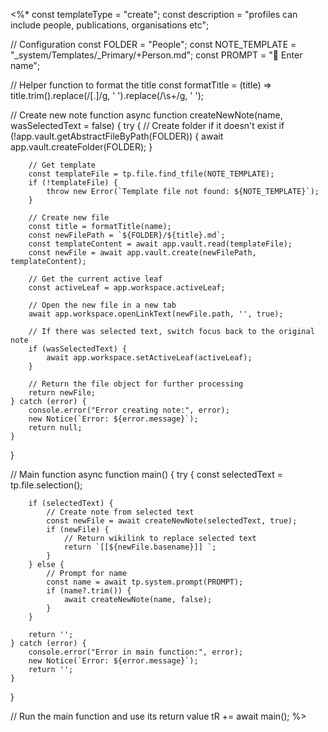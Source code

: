 <%*
const templateType = "create";
const description = "profiles can include people, publications, organisations etc";

// Configuration
const FOLDER = "People";
const NOTE_TEMPLATE = "_system/Templates/_Primary/+Person.md";
const PROMPT = "👤 Enter name";

// Helper function to format the title
const formatTitle = (title) => title.trim().replace(/[.]/g, ' ').replace(/\s+/g, ' ');

// Create new note function
async function createNewNote(name, wasSelectedText = false) {
    try {
        // Create folder if it doesn't exist
        if (!app.vault.getAbstractFileByPath(FOLDER)) {
            await app.vault.createFolder(FOLDER);
        }

        // Get template
        const templateFile = tp.file.find_tfile(NOTE_TEMPLATE);
        if (!templateFile) {
            throw new Error(`Template file not found: ${NOTE_TEMPLATE}`);
        }

        // Create new file
        const title = formatTitle(name);
        const newFilePath = `${FOLDER}/${title}.md`;
        const templateContent = await app.vault.read(templateFile);
        const newFile = await app.vault.create(newFilePath, templateContent);

        // Get the current active leaf
        const activeLeaf = app.workspace.activeLeaf;

        // Open the new file in a new tab
        await app.workspace.openLinkText(newFile.path, '', true);

        // If there was selected text, switch focus back to the original note
        if (wasSelectedText) {
            await app.workspace.setActiveLeaf(activeLeaf);
        }

        // Return the file object for further processing
        return newFile;
    } catch (error) {
        console.error("Error creating note:", error);
        new Notice(`Error: ${error.message}`);
        return null;
    }
}

// Main function
async function main() {
    try {
        const selectedText = tp.file.selection();
        
        if (selectedText) {
            // Create note from selected text
            const newFile = await createNewNote(selectedText, true);
            if (newFile) {
                // Return wikilink to replace selected text
                return `[[${newFile.basename}]] `;
            }
        } else {
            // Prompt for name
            const name = await tp.system.prompt(PROMPT);
            if (name?.trim()) {
                await createNewNote(name, false);
            }
        }
        
        return '';
    } catch (error) {
        console.error("Error in main function:", error);
        new Notice(`Error: ${error.message}`);
        return '';
    }
}

// Run the main function and use its return value
tR += await main();
%>